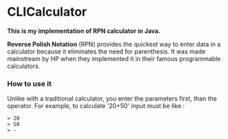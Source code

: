 # CLICalculator
**This is my implementation of RPN calculator in Java.**

**Reverse Polish Notation** (RPN) provides the quickest way to enter data in a calculator because it eliminates the need for parenthesis. It was made mainstream by HP when they implemented it in their famous programmable calculators.

### How to use it
Unlike with a traditional calculator, you enter the parameters first, than the operator. For example, to calculate '20+50' input must be like :
```
> 20
> 50
> -
```
